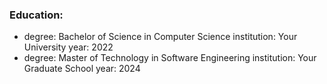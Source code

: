 
### Education:
  - degree: Bachelor of Science in Computer Science
    institution: Your University
    year: 2022
  - degree: Master of Technology in Software Engineering
    institution: Your Graduate School
    year: 2024
